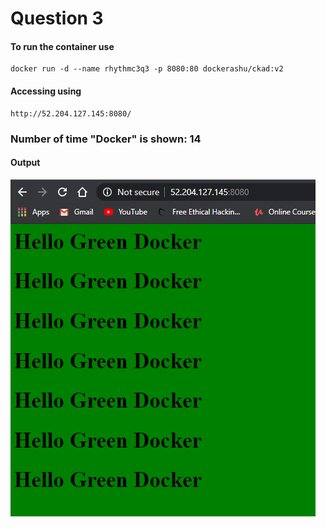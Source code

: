 # Question 3

#### To run the container use

```
docker run -d --name rhythmc3q3 -p 8080:80 dockerashu/ckad:v2
```

#### Accessing using

```
http://52.204.127.145:8080/
```

### Number of time "Docker" is shown: 14

#### Output

![DockerOutput](image/dockerimg.png)

